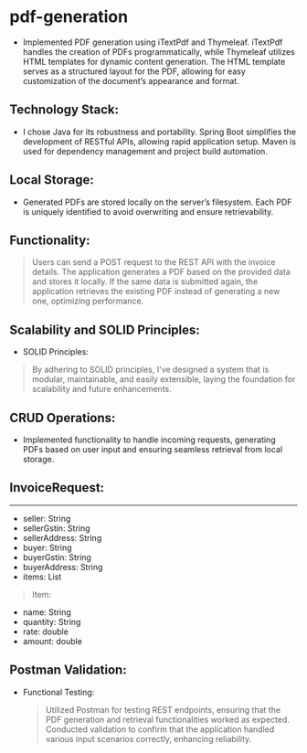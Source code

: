 # pdf-generation

* Implemented PDF generation using iTextPdf and Thymeleaf. iTextPdf handles the creation of PDFs programmatically, while Thymeleaf utilizes HTML templates for dynamic content generation. The HTML template serves as a structured layout for the PDF, allowing for easy customization of the document’s appearance and format.

## Technology Stack:

* I chose Java for its robustness and portability. Spring Boot simplifies the development of RESTful APIs, allowing rapid application setup. Maven is used for dependency management and project build automation.

##  Local Storage:

* Generated PDFs are stored locally on the server’s filesystem. Each PDF is uniquely identified to avoid overwriting and ensure retrievability.

## Functionality:

> Users can send a POST request to the REST API with the invoice details.
> The application generates a PDF based on the provided data and stores it locally.
> If the same data is submitted again, the application retrieves the existing PDF instead of generating a new one, optimizing performance.

## Scalability and SOLID Principles:

* SOLID Principles:
> By adhering to SOLID principles, I've designed a system that is modular, maintainable, and easily extensible, laying the foundation for scalability and future enhancements.

## CRUD Operations:
* Implemented functionality to handle incoming requests, generating PDFs based on user input and ensuring seamless retrieval from local storage.

## InvoiceRequest:
------
 - seller: String
 - sellerGstin: String
 - sellerAddress: String
 - buyer: String
 - buyerGstin: String
 - buyerAddress: String
 - items: List<Item>
 > Item:
 - name: String
 - quantity: String
 - rate: double
 - amount: double

## Postman Validation:

* Functional Testing:
  > Utilized Postman for testing REST endpoints, ensuring that the PDF generation and retrieval functionalities worked as expected. Conducted validation to confirm that the application handled various input scenarios correctly, enhancing reliability.

